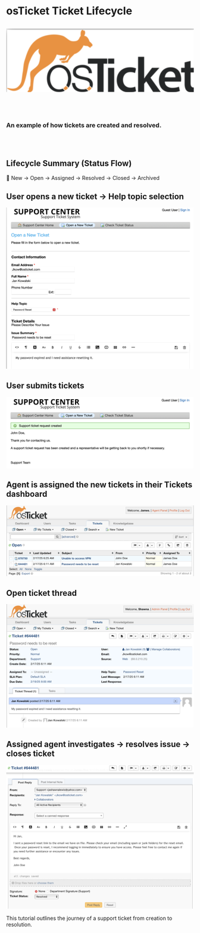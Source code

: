 # osTicket Ticket Lifecycle
![alt text](images/logo%20copy.png)
---

<br>
<br>

### An example of how tickets are created and resolved.
<br>
<br>

## Lifecycle Summary (Status Flow)
📌 New → Open → Assigned → Resolved → Closed → Archived

## User opens a new ticket →  Help topic selection  
![Opens new ticket](images/TICKETLIFECYCLE7.png)
<br>

## User submits tickets
![alt text](images/TICKETLIFECYCLE9.png)
<br>

## Agent is assigned the new tickets in their __Tickets__ dashboard
![alt text](images/TICKETLIFECYCLE4.png)
<br>

## Open ticket thread
![alt text](images/TICKETLIFECYCLE8.png)
<br>

## Assigned agent investigates → resolves issue →  closes ticket
![alt text](images/TICKETLIFECYCLE6.png)
<br>

This tutorial outlines the journey of a support ticket from creation to resolution.





